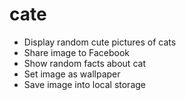 # cate

* Display random cute pictures of cats
* Share image to Facebook
* Show random facts about cat
* Set image as wallpaper
* Save image into local storage
